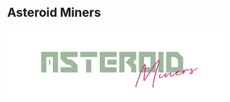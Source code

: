 # Asteroid Miners
<div>
<p align="center">
<img src="https://github.com/SABERGLOW/AsteroidMiners/blob/main/Banner.png" />
<p>&nbsp;</p>

